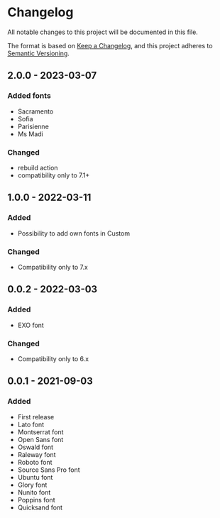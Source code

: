 # Changelog
All notable changes to this project will be documented in this file.

The format is based on [Keep a Changelog](https://keepachangelog.com/en/1.0.0/),
and this project adheres to [Semantic Versioning](https://semver.org/spec/v2.0.0.html).

## 2.0.0 - 2023-03-07
### Added fonts
- Sacramento
- Sofia
- Parisienne
- Ms Madi

### Changed
- rebuild action
- compatibility only to 7.1+

## 1.0.0 - 2022-03-11
### Added
- Possibility to add own fonts in Custom

### Changed
- Compatibility only to 7.x

## 0.0.2 - 2022-03-03
### Added
- EXO font

### Changed
- Compatibility only to 6.x

## 0.0.1 - 2021-09-03

### Added
- First release
- Lato font
- Montserrat font
- Open Sans font
- Oswald font
- Raleway font
- Roboto font
- Source Sans Pro font
- Ubuntu font
- Glory font
- Nunito font
- Poppins font
- Quicksand font
